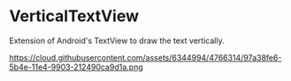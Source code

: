 VerticalTextView
================

Extension of Android's TextView to draw the text vertically.


https://cloud.githubusercontent.com/assets/6344994/4766314/97a38fe6-5b4e-11e4-9903-212490ca9d1a.png
